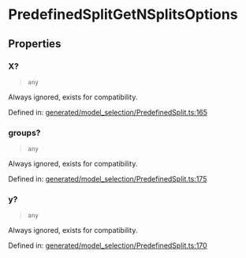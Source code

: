 # PredefinedSplitGetNSplitsOptions

## Properties

### X?

> `any`

Always ignored, exists for compatibility.

Defined in:  [generated/model\_selection/PredefinedSplit.ts:165](https://github.com/transitive-bullshit/scikit-learn-ts/blob/92ab806/packages/sklearn/src/generated/model_selection/PredefinedSplit.ts#L165)

### groups?

> `any`

Always ignored, exists for compatibility.

Defined in:  [generated/model\_selection/PredefinedSplit.ts:175](https://github.com/transitive-bullshit/scikit-learn-ts/blob/92ab806/packages/sklearn/src/generated/model_selection/PredefinedSplit.ts#L175)

### y?

> `any`

Always ignored, exists for compatibility.

Defined in:  [generated/model\_selection/PredefinedSplit.ts:170](https://github.com/transitive-bullshit/scikit-learn-ts/blob/92ab806/packages/sklearn/src/generated/model_selection/PredefinedSplit.ts#L170)
